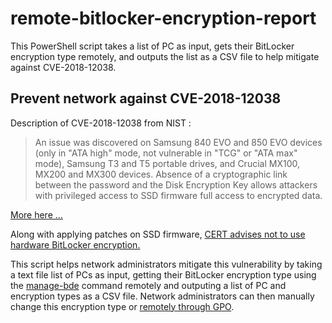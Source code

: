 # remote-bitlocker-encryption-report
This PowerShell script takes a list of PC as input, gets their BitLocker encryption type remotely, and outputs the list as a CSV file to help mitigate against CVE-2018-12038.

## Prevent network against CVE-2018-12038

Description of CVE-2018-12038 from NIST :
>An issue was discovered on Samsung 840 EVO and 850 EVO devices (only in "ATA high" mode, not vulnerable in "TCG" or "ATA max" mode), Samsung T3 and T5 portable drives, and Crucial MX100, MX200 and MX300 devices. Absence of a cryptographic link between the password and the Disk Encryption Key allows attackers with privileged access to SSD firmware full access to encrypted data.

[More here ...](https://nvd.nist.gov/vuln/detail/CVE-2018-12037)

Along with applying patches on SSD firmware, [CERT advises not to use hardware BitLocker encryption.](https://kb.cert.org/vuls/id/395981/)

This script helps network administrators mitigate this vulnerability by taking a text file list of PCs as input, getting their BitLocker encryption type using the [manage-bde](https://docs.microsoft.com/en-us/windows-server/administration/windows-commands/manage-bde) command remotely and outputing a list of PC and encryption types as a CSV file. Network administrators can then manually change this encryption type or [remotely through GPO](https://blogs.technet.microsoft.com/dubaisec/2016/03/04/bitlocker-aes-xts-new-encryption-type/). 
